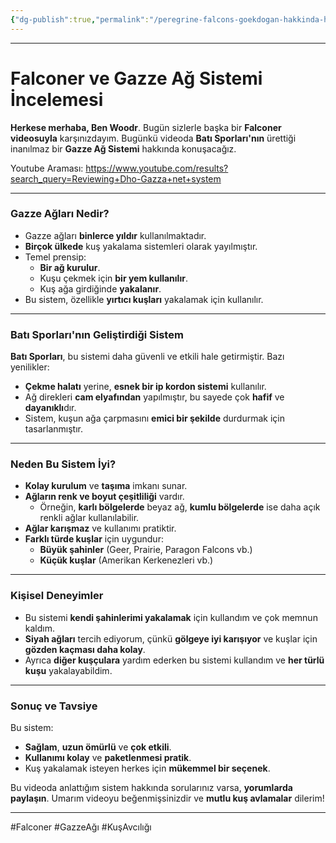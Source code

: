 ```yaml
---
{"dg-publish":true,"permalink":"/peregrine-falcons-goekdogan-hakkinda-hersey/avlama-hakkinda-hersey/07-falconer-ve-gazze-ag-sistemi-incelemesi/"}
---
```



---

# Falconer ve Gazze Ağ Sistemi İncelemesi

**Herkese merhaba, Ben Woodr**. Bugün sizlerle başka bir **Falconer videosuyla** karşınızdayım. Bugünkü videoda **Batı Sporları'nın** ürettiği inanılmaz bir **Gazze Ağ Sistemi** hakkında konuşacağız.

Youtube Araması: 
https://www.youtube.com/results?search_query=Reviewing+Dho-Gazza+net+system

---

### Gazze Ağları Nedir?

- Gazze ağları **binlerce yıldır** kullanılmaktadır.
- **Birçok ülkede** kuş yakalama sistemleri olarak yayılmıştır.
- Temel prensip: 
  - **Bir ağ kurulur**.
  - Kuşu çekmek için **bir yem kullanılır**.
  - Kuş ağa girdiğinde **yakalanır**.
- Bu sistem, özellikle **yırtıcı kuşları** yakalamak için kullanılır.

---

### Batı Sporları'nın Geliştirdiği Sistem

**Batı Sporları**, bu sistemi daha güvenli ve etkili hale getirmiştir. Bazı yenilikler:

- **Çekme halatı** yerine, **esnek bir ip kordon sistemi** kullanılır.
- Ağ direkleri **cam elyafından** yapılmıştır, bu sayede çok **hafif** ve **dayanıklı**dır.
- Sistem, kuşun ağa çarpmasını **emici bir şekilde** durdurmak için tasarlanmıştır.

---

### Neden Bu Sistem İyi?

- **Kolay kurulum** ve **taşıma** imkanı sunar.
- **Ağların renk ve boyut çeşitliliği** vardır.
  - Örneğin, **karlı bölgelerde** beyaz ağ, **kumlu bölgelerde** ise daha açık renkli ağlar kullanılabilir.
- **Ağlar karışmaz** ve kullanımı pratiktir.
- **Farklı türde kuşlar** için uygundur:
  - **Büyük şahinler** (Geer, Prairie, Paragon Falcons vb.)
  - **Küçük kuşlar** (Amerikan Kerkenezleri vb.)

---

### Kişisel Deneyimler

- Bu sistemi **kendi şahinlerimi yakalamak** için kullandım ve çok memnun kaldım.
- **Siyah ağları** tercih ediyorum, çünkü **gölgeye iyi karışıyor** ve kuşlar için **gözden kaçması daha kolay**.
- Ayrıca **diğer kuşçulara** yardım ederken bu sistemi kullandım ve **her türlü kuşu** yakalayabildim.

---

### Sonuç ve Tavsiye

Bu sistem:

- **Sağlam**, **uzun ömürlü** ve **çok etkili**.
- **Kullanımı kolay** ve **paketlenmesi pratik**.
- Kuş yakalamak isteyen herkes için **mükemmel bir seçenek**.

Bu videoda anlattığım sistem hakkında sorularınız varsa, **yorumlarda paylaşın**. Umarım videoyu beğenmişsinizdir ve **mutlu kuş avlamalar** dilerim!

---

#Falconer #GazzeAğı #KuşAvcılığı